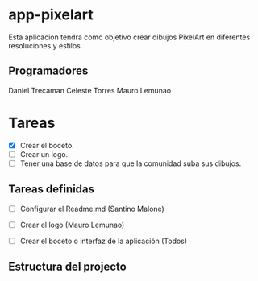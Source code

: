 # app-pixelart

Esta aplicacion tendra como objetivo crear dibujos PixelArt en diferentes resoluciones y estilos. 


## Programadores
Daniel Trecaman
Celeste Torres 
Mauro Lemunao 


# Tareas

 - [x] Crear el boceto.
 - [ ] Crear un logo.
 - [ ] Tener una base de datos para que la comunidad suba sus dibujos.

## Tareas definidas

 - [ ] Configurar el Readme.md (Santino Malone)
 - [ ] Crear el logo (Mauro Lemunao)
 - [ ] Crear el boceto o interfaz de la aplicación (Todos)



## Estructura del projecto